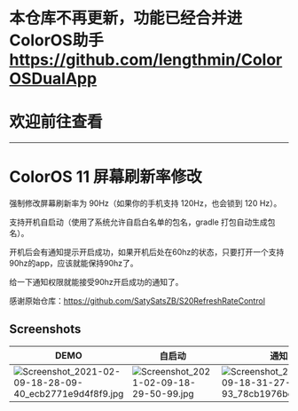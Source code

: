 # 本仓库不再更新，功能已经合并进 ColorOS助手 <https://github.com/lengthmin/ColorOSDualApp>
# 欢迎前往查看

---
# ColorOS 11 屏幕刷新率修改

强制修改屏幕刷新率为 90Hz（如果你的手机支持 120Hz，也会锁到 120 Hz）。  

支持开机自启动（使用了系统允许自启白名单的包名，gradle 打包自动生成包名）。

开机后会有通知提示开启成功，如果开机后处在60hz的状态，只要打开一个支持90hz的app，应该就能保持90hz了。

给一下通知权限就能接受90hz开启成功的通知了。

感谢原始仓库：<https://github.com/SatySatsZB/S20RefreshRateControl>

## Screenshots

| DEMO | 自启动 | 通知 |
|-----|-----|---|
| ![Screenshot_2021-02-09-18-28-09-40_ecb2771e9d4f8f9.jpg](https://i.loli.net/2021/02/10/fH3uoNWdXbEVBGD.jpg) | ![Screenshot_2021-02-09-18-29-50-99.jpg](https://i.loli.net/2021/02/10/EKAsUdF2bMjIhpv.jpg) | ![Screenshot_2021-02-09-18-31-27-93_78cb1976be571ee.jpg](https://i.loli.net/2021/02/10/WQSuFl3CYgpaefb.jpg) |
